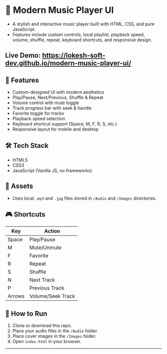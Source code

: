 # 🎵 Modern Music Player UI

- A stylish and interactive music player built with HTML, CSS, and pure JavaScript. 
- Features include custom controls, local playlist, playback speed, volume, shuffle, repeat, keyboard shortcuts, and responsive design.

## Live Demo: https://lokesh-soft-dev.github.io/modern-music-player-ui/

## 🚀 Features

- Custom-designed UI with modern aesthetics
- Play/Pause, Next/Previous, Shuffle & Repeat
- Volume control with mute toggle
- Track progress bar with seek & handle
- Favorite toggle for tracks
- Playback speed selection
- Keyboard shortcut support (Space, M, F, R, S, etc.)
- Responsive layout for mobile and desktop

## 🛠️ Tech Stack

- HTML5
- CSS3
- JavaScript (Vanilla JS, no frameworks)

## 💾 Assets

- Uses local `.mp3` and `.jpg` files stored in `/Audio` and `/Images` directories.

## 🎮 Shortcuts

| Key     | Action             |
|---------|--------------------|
| Space   | Play/Pause         |
| M       | Mute/Unmute        |
| F       | Favorite           |
| R       | Repeat             |
| S       | Shuffle            |
| N       | Next Track         |
| P       | Previous Track     |
| Arrows  | Volume/Seek Track  |

## 📁 How to Run

1. Clone or download this repo.
2. Place your audio files in the `/Audio` folder.
3. Place cover images in the `/Images` folder.
4. Open `index.html` in your browser.

---
